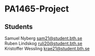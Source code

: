 # PA1465-Project

## Students
Samuel Nyberg  sam21@student.bth.se  
Ruben Lindskog ruli20@student.bth.se  
Kristoffer Wessling krae21@student.bth.se

